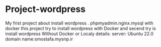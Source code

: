 # Project-wordpress
My frist project about install wordpress . phpmyadmin.nginx.mysql with docker
this project try to install wordpress with Docker and secend try is install wordpress Without Docker or Localy 
details:
server: Ubuntu 22.0
domain name:smostafa.mysnp.ir
